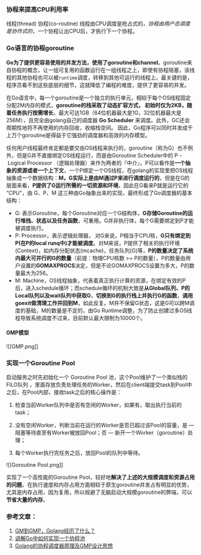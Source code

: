 ### 协程来提高CPU利用率

线程(thread)
协程(co-routine)
	线程由CPU调度是抢占式的，*协程由用户态调度是协作式的*，一个协程让出CPU后，才执行下一个协程。

### Go语言的协程goroutine

**Go为了提供更容易使用的并发方法，使用了goroutine和channel**。goroutine来自协程的概念，让一组可复用的函数运行在一组线程之上，即使有协程阻塞，该线程的其他协程也可以被`runtime`调度，转移到其他可运行的线程上。最关键的是，程序员看不到这些底层的细节，这就降低了编程的难度，提供了更容易的并发。

在Go语言中，每一个goroutine是一个独立的执行单元，相较于每个OS线程固定分配2M内存的模式，**goroutine的栈采取了动态扩容方式， 初始时仅为2KB，随着任务执行按需增长**，最大可达1GB（64位机器最大是1G，32位机器最大是256M），且完全由golang自己的调度器 **Go Scheduler** 来调度。此外，GC还会周期性地将不再使用的内存回收，收缩栈空间。 因此，Go程序可以同时并发成千上万个goroutine是得益于它强劲的调度器和高效的内存模型。

任何用户线程最终肯定都是要交由OS线程来执行的，goroutine（称为G）也不例外，但是G并不直接绑定OS线程运行，而是由Goroutine Scheduler中的 P - Logical Processor （逻辑处理器）来作为两者的『中介』，P可以看作是**一个抽象的资源或者一个上下文**，一个P绑定一个OS线程，在golang的实现里把OS线程抽象成一个数据结构：**M，G实际上是由M通过P来进行调度运行的**，但是在G的层面来看，**P提供了G运行所需的一切资源和环境**，因此在G看来P就是运行它的 “CPU”，由 G、P、M 这三种由Go抽象出来的实现，最终形成了Go调度器的基本结构：

-   G: 表示Goroutine，每个Goroutine对应一个G结构体，**G存储Goroutine的运行堆栈、状态以及任务函数**，可重用。G并非执行体，每个G需要绑定到P才能被调度执行。
-   P: Processor，表示逻辑处理器， 对G来说，P相当于CPU核，**G只有绑定到P(在P的local runq中)才能被调度**。对M来说，P提供了相关的执行环境(Context)，如内存分配状态(mcache)，任务队列(G)等，**P的数量决定了系统内最大可并行的G的数量**（前提：物理CPU核数 >= P的数量），P的数量由用户设置的**GOMAXPROCS**决定，但是不论GOMAXPROCS设置为多大，P的数量最大为256。
-   M: Machine，OS线程抽象，代表着真正执行计算的资源，在绑定有效的P后，进入schedule循环；而schedule循环的机制大致是**从Global队列、P的Local队列以及wait队列中获取G**，**切换到G的执行栈上并执行G的函数**，**调用goexit做清理工作并回到M**，如此反复。M并不保留G状态，这是G可以跨M调度的基础，M的数量是不定的，由Go Runtime调整，为了防止创建过多OS线程导致系统调度不过来，目前默认最大限制为10000个。

 #### GMP模型

![[GMP.png]]


### 实现一个Goroutine Pool

启动服务之时先初始化一个 Goroutine Pool 池，这个Pool维护了一个类似栈的FILO队列 ，里面存放负责处理任务的Worker，然后在client端提交task到Pool中之后，在Pool内部，接收task之后的核心操作是：

1.  检查当前Worker队列中是否有空闲的Worker，如果有，取出执行当前的task；
    
2.  没有空闲Worker，判断当前在运行的Worker是否已超过该Pool的容量，是 — 阻塞等待直至有Worker被放回Pool；否 — 新开一个Worker（goroutine）处理；
    
3.  每个Worker执行完任务之后，放回Pool的队列中等待。

![[Goroutine Pool.png]]

实现了一个高性能的Goroutine Pool，较好地**解决了上述的大规模调度和资源占用的问题**，在执行速度和内存占用方面相较于原生goroutine并发占有明显的优势，尤其是内存占用，因为复用，所以规避了无脑启动大规模goroutine的弊端，可以**节省大量的内存**。

### 参考文章：
1. [GM到GMP，Golang经历了什么？](https://learnku.com/articles/57177)
2. [讲解Go中如何实现一个协程池](https://toutiao.io/posts/e48co5x/preview)
3. [Golang的协程调度器原理及GMP设计思想](https://www.yuque.com/aceld/golang/srxd6d)